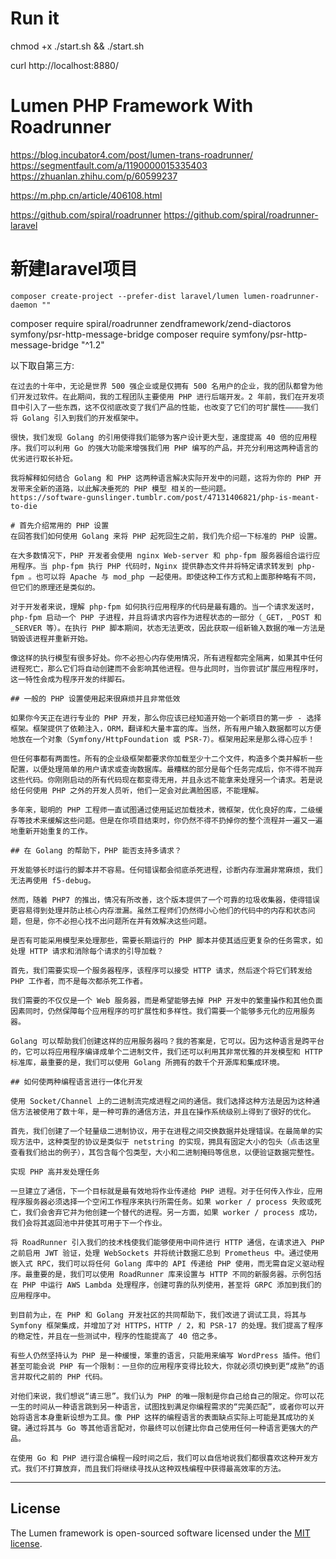 # Run it

chmod +x ./start.sh && ./start.sh

curl http://localhost:8880/

# Lumen PHP Framework With Roadrunner

https://blog.incubator4.com/post/lumen-trans-roadrunner/
https://segmentfault.com/a/1190000015335403
https://zhuanlan.zhihu.com/p/60599237

https://m.php.cn/article/406108.html

https://github.com/spiral/roadrunner
https://github.com/spiral/roadrunner-laravel

# 新建laravel项目
```
composer create-project --prefer-dist laravel/lumen lumen-roadrunner-daemon ""
```

composer require spiral/roadrunner zendframework/zend-diactoros symfony/psr-http-message-bridge	
composer require symfony/psr-http-message-bridge "^1.2"

以下取自第三方: 
```
在过去的十年中，无论是世界 500 强企业或是仅拥有 500 名用户的企业，我的团队都曾为他们开发过软件。在此期间，我的工程团队主要使用 PHP 进行后端开发。2 年前，我们在开发项目中引入了一些东西，这不仅彻底改变了我们产品的性能，也改变了它们的可扩展性————我们将 Golang 引入到我们的开发框架中。

很快，我们发现 Golang 的引用使得我们能够为客户设计更大型，速度提高 40 倍的应用程序。我们可以利用 Go 的强大功能来增强我们用 PHP 编写的产品，并充分利用这两种语言的优劣进行取长补短。

我将解释如何结合 Golang 和 PHP 这两种语言解决实际开发中的问题，这将为你的 PHP 开发带来全新的道路，以此解决垂死的 PHP 模型 相关的一些问题。
https://software-gunslinger.tumblr.com/post/47131406821/php-is-meant-to-die

# 首先介绍常用的 PHP 设置
在回答我们如何使用 Golang 来将 PHP 起死回生之前，我们先介绍一下标准的 PHP 设置。

在大多数情况下，PHP 开发者会使用 nginx Web-server 和 php-fpm 服务器组合运行应用程序。当 php-fpm 执行 PHP 代码时，Nginx 提供静态文件并将特定请求转发到 php-fpm 。也可以将 Apache 与 mod_php 一起使用。即使这种工作方式和上面那种略有不同，但它们的原理还是类似的。

对于开发者来说，理解 php-fpm 如何执行应用程序的代码是最有趣的。当一个请求发送时，php-fpm 启动一个 PHP 子进程，并且将请求内容作为进程状态的一部分（_GET，_POST 和 _SERVER 等）。在执行 PHP 脚本期间，状态无法更改，因此获取一组新输入数据的唯一方法是销毁该进程并重新开始。

像这样的执行模型有很多好处。你不必担心内存使用情况，所有进程都完全隔离，如果其中任何进程死亡，那么它们将自动创建而不会影响其他进程。但与此同时，当你尝试扩展应用程序时，这一特性会成为程序开发的绊脚石。

## 一般的 PHP 设置使用起来很麻烦并且非常低效

如果你今天正在进行专业的 PHP 开发，那么你应该已经知道开始一个新项目的第一步 - 选择框架。框架提供了依赖注入，ORM，翻译和大量丰富的库。当然，所有用户输入数据都可以方便地放在一个对象（Symfony/HttpFoundation 或 PSR-7）。框架用起来是那么得心应手！

但任何事都有两面性。所有的企业级框架都要求你加载至少十二个文件，构造多个类并解析一些配置，以便处理简单的用户请求或查询数据库。最糟糕的部分是每个任务完成后，你不得不抛弃这些代码。你刚刚启动的所有代码现在都变得无用，并且永远不能拿来处理另一个请求。若是说给任何使用 PHP 之外的开发人员听，他们一定会对此满脸困惑，不能理解。

多年来，聪明的 PHP 工程师一直试图通过使用延迟加载技术，微框架，优化良好的库，二级缓存等技术来缓解这些问题。但是在你项目结束时，你仍然不得不扔掉你的整个流程并一遍又一遍地重新开始重复的工作。

## 在 Golang 的帮助下，PHP 能否支持多请求？

开发能够长时运行的脚本并不容易。任何错误都会彻底杀死进程，诊断内存泄漏非常麻烦，我们无法再使用 f5-debug。

然而，随着 PHP7 的推出，情况有所改善，这个版本提供了一个可靠的垃圾收集器，使得错误更容易得到处理并防止核心内存泄漏。虽然工程师们仍然得小心他们的代码中的内存和状态问题，但是，你不必担心找不出问题所在并有效解决这些问题。

是否有可能采用模型来处理那些，需要长期运行的 PHP 脚本并使其适应更复杂的任务需求，如处理 HTTP 请求和消除每个请求的引导加载？

首先，我们需要实现一个服务器程序，该程序可以接受 HTTP 请求，然后逐个将它们转发给 PHP 工作者，而不是每次都杀死工作者。

我们需要的不仅仅是一个 Web 服务器，而是希望能够去掉 PHP 开发中的繁重操作和其他负面因素同时，仍然保障每个应用程序的可扩展性和多样性。我们需要一个能够多元化的应用服务器。

Golang 可以帮助我们创建这样的应用服务器吗？我的答案是，它可以。因为这种语言是跨平台的，它可以将应用程序编译成单个二进制文件，我们还可以利用其非常优雅的并发模型和 HTTP 标准库，最重要的是，我们可以使用 Golang 所拥有的数千个开源库和集成环境。

## 如何使两种编程语言进行一体化开发

使用 Socket/Channel 上的二进制流完成进程之间的通信。我们选择这种方法是因为这种通信方法被使用了数十年，是一种可靠的通信方法，并且在操作系统级别上得到了很好的优化。

首先，我们创建了一个轻量级二进制协议，用于在进程之间交换数据并处理错误。在最简单的实现方法中，这种类型的协议是类似于 netstring 的实现，拥具有固定大小的包头（点击这里查看我们给出的例子），其包含每个包类型，大小和二进制掩码等信息，以便验证数据完整性。

实现 PHP 高并发处理任务

一旦建立了通信，下一个目标就是最有效地将作业传递给 PHP 进程。对于任何传入作业，应用程序服务器必须选择一个空闲工作程序来执行所需任务。如果 worker / process 失败或死亡，我们会舍弃它并为他创建一个替代的进程。另一方面，如果 worker / process 成功，我们会将其返回池中并使其可用于下一个作业。

将 RoadRunner 引入我们的技术栈使我们能够使用中间件进行 HTTP 通信，在请求进入 PHP 之前启用 JWT 验证，处理 WebSockets 并将统计数据汇总到 Prometheus 中。通过使用嵌入式 RPC，我们可以将任何 Golang 库中的 API 传递给 PHP 使用，而无需自定义驱动程序。最重要的是，我们可以使用 RoadRunner 库来设置与 HTTP 不同的新服务器。示例包括在 PHP 中运行 AWS Lambda 处理程序，创建可靠的队列使用，甚至将 GRPC 添加到我们的应用程序中。

到目前为止，在 PHP 和 Golang 开发社区的共同帮助下，我们改进了调试工具，将其与 Symfony 框架集成，并增加了对 HTTPS，HTTP / 2，和 PSR-17 的处理。我们提高了程序的稳定性，并且在一些测试中，程序的性能提高了 40 倍之多。

有些人仍然坚持认为 PHP 是一种缓慢，笨重的语言，只能用来编写 WordPress 插件。他们甚至可能会说 PHP 有一个限制：一旦你的应用程序变得比较大，你就必须切换到更“成熟”的语言并取代之前的 PHP 代码。

对他们来说，我们想说“请三思”。我们认为 PHP 的唯一限制是你自己给自己的限定。你可以花一生的时间从一种语言跳到另一种语言，试图找到满足你编程需求的“完美匹配”，或者你可以开始将语言本身重新设想为工具。像 PHP 这样的编程语言的表面缺点实际上可能是其成功的关键。通过将其与 Go 等其他语言配对，你最终可以创建比你自己使用任何一种语言更强大的产品。

在使用 Go 和 PHP 进行混合编程一段时间之后，我们可以自信地说我们都很喜欢这种开发方式。我们不打算放弃，而且我们将继续寻找从这种双栈编程中获得最高效率的方法。
```
-----------------------

## License

The Lumen framework is open-sourced software licensed under the [MIT license](https://opensource.org/licenses/MIT).
